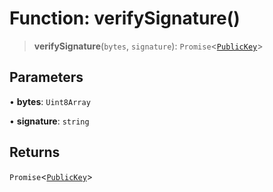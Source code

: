 # Function: verifySignature()

> **verifySignature**(`bytes`, `signature`): `Promise`\<[`PublicKey`](../../cryptography/classes/PublicKey.md)\>

## Parameters

• **bytes**: `Uint8Array`

• **signature**: `string`

## Returns

`Promise`\<[`PublicKey`](../../cryptography/classes/PublicKey.md)\>
